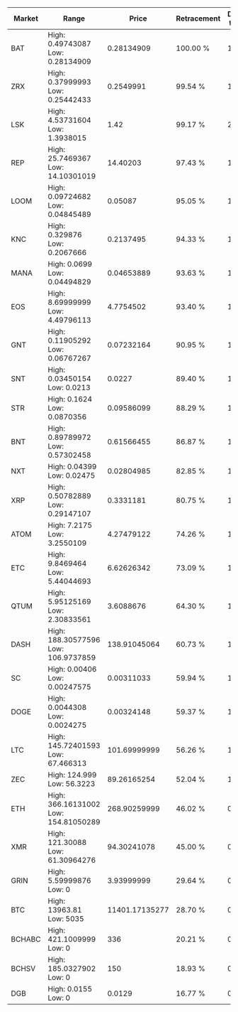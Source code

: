 | Market | Range | Price| Retracement | Doubles to 50% |
| --- | --- | --- | --- | --- |
| BAT | High: 0.49743087<br />Low: 0.28134909 | 0.28134909 | 100.00 % | 1.38 |
| ZRX | High: 0.37999993<br />Low: 0.25442433 | 0.2549991 | 99.54 % | 1.24 |
| LSK | High: 4.53731604<br />Low: 1.3938015 | 1.42 | 99.17 % | 2.09 |
| REP | High: 25.7469367<br />Low: 14.10301019 | 14.40203 | 97.43 % | 1.38 |
| LOOM | High: 0.09724682<br />Low: 0.04845489 | 0.05087 | 95.05 % | 1.43 |
| KNC | High: 0.329876<br />Low: 0.2067666 | 0.2137495 | 94.33 % | 1.26 |
| MANA | High: 0.0699<br />Low: 0.04494829 | 0.04653889 | 93.63 % | 1.23 |
| EOS | High: 8.69999999<br />Low: 4.49796113 | 4.7754502 | 93.40 % | 1.38 |
| GNT | High: 0.11905292<br />Low: 0.06767267 | 0.07232164 | 90.95 % | 1.29 |
| SNT | High: 0.03450154<br />Low: 0.0213 | 0.0227 | 89.40 % | 1.23 |
| STR | High: 0.1624<br />Low: 0.0870356 | 0.09586099 | 88.29 % | 1.30 |
| BNT | High: 0.89789972<br />Low: 0.57302458 | 0.61566455 | 86.87 % | 1.19 |
| NXT | High: 0.04399<br />Low: 0.02475 | 0.02804985 | 82.85 % | 1.23 |
| XRP | High: 0.50782889<br />Low: 0.29147107 | 0.3331181 | 80.75 % | 1.20 |
| ATOM | High: 7.2175<br />Low: 3.2550109 | 4.27479122 | 74.26 % | 1.22 |
| ETC | High: 9.8469464<br />Low: 5.44044693 | 6.62626342 | 73.09 % | 1.15 |
| QTUM | High: 5.95125169<br />Low: 2.30833561 | 3.6088676 | 64.30 % | 1.14 |
| DASH | High: 188.30577596<br />Low: 106.9737859 | 138.91045064 | 60.73 % | 1.06 |
| SC | High: 0.00406<br />Low: 0.00247575 | 0.00311033 | 59.94 % | 1.05 |
| DOGE | High: 0.0044308<br />Low: 0.0024275 | 0.00324148 | 59.37 % | 1.06 |
| LTC | High: 145.72401593<br />Low: 67.466313 | 101.69999999 | 56.26 % | 1.05 |
| ZEC | High: 124.999<br />Low: 56.3223 | 89.26165254 | 52.04 % | 1.02 |
| ETH | High: 366.16131002<br />Low: 154.81050289 | 268.90259999 | 46.02 % | 0.00 |
| XMR | High: 121.30088<br />Low: 61.30964276 | 94.30241078 | 45.00 % | 0.00 |
| GRIN | High: 5.59999876<br />Low: 0 | 3.93999999 | 29.64 % | 0.00 |
| BTC | High: 13963.81<br />Low: 5035 | 11401.17135277 | 28.70 % | 0.00 |
| BCHABC | High: 421.1009999<br />Low: 0 | 336 | 20.21 % | 0.00 |
| BCHSV | High: 185.0327902<br />Low: 0 | 150 | 18.93 % | 0.00 |
| DGB | High: 0.0155<br />Low: 0 | 0.0129 | 16.77 % | 0.00 |

